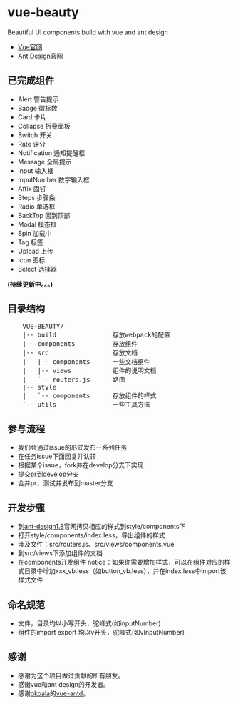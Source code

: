 # vue-beauty
Beautiful  UI components build with vue and ant design

- [Vue官网](http://vuejs.org/)
- [Ant.Design官网](http://ant.design/)

## 已完成组件

- Alert 警告提示
- Badge 徽标数
- Card 卡片
- Collapse 折叠面板
- Switch 开关
- Rate 评分
- Notification 通知提醒框
- Message 全局提示
- Input 输入框
- InputNumber 数字输入框
- Affix 固钉
- Steps 步骤条
- Radio 单选框
- BackTop 回到顶部
- Modal 模态框
- Spin 加载中
- Tag 标签
- Upload 上传
- Icon 图标
- Select 选择器

**(持续更新中。。。)**

## 目录结构
<pre>
    VUE-BEAUTY/
    |-- build               存放webpack的配置
    |-- components          存放组件
    |-- src                 存放文档
    |   |-- components      一些文档组件
    |   |-- views           组件的说明文档
    |   `-- routers.js      路由
    |-- style
    |   `-- components      存放组件的样式
    `-- utils               一些工具方法
</pre>

## 参与流程

- 我们会通过issue的形式发布一系列任务
- 在任务issue下面回复并认领
- 根据某个issue，fork并在develop分支下实现
- 提交pr到develop分支
- 合并pr，测试并发布到master分支

## 开发步骤
- 到[ant-design1.8](https://github.com/ant-design/ant-design/tree/master/components)官网拷贝相应的样式到style/components下
- 打开style/components/index.less，导出组件的样式
- 涉及文件：src/routers.js、src/views/components.vue
- 到src/views下添加组件的文档
- 在components开发组件
notice：如果你需要增加样式，可以在组件对应的样式目录中增加xxx_vb.less（如button_vb.less），并在index.less中import该样式文件

## 命名规范
- 文件，目录均以小写开头，驼峰式(如inputNumber)
- 组件的import export 均以v开头，驼峰式(如vInputNumber)

## 感谢
- 感谢为这个项目做过贡献的所有朋友。
- 感谢vue和ant design的开发者。
- 感谢[okoala](https://github.com/okoala)的[vue-antd](https://github.com/okoala/vue-antd)。
